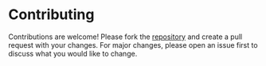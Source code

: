 # Contributing

Contributions are welcome! Please fork the [repository](https://github.com/nwdorian/ShiftsLogger) and create a pull request with your changes. For major changes, please open an issue first to discuss what you would like to change.
